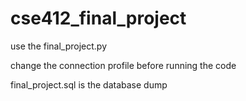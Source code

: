 # cse412_final_project

use the final_project.py

change the connection profile before running the code

final_project.sql is the database dump
